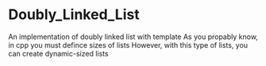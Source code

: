 # Doubly_Linked_List
An implementation of doubly linked list with template
As you propably know, in cpp you must defince sizes of lists
However, with this type of lists, you can create dynamic-sized lists
